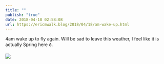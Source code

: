 ```yaml
---
title: ""
publish: "true"
date: 2018-04-18 02:58:08
url: https://ericmwalk.blog/2018/04/18/am-wake-up.html
---
```


4am wake up to fly again. Will be sad to leave this weather, I feel like it is actually Spring here ð.

![](https://ericmwalk.blog/uploads/2022/88ea69b5fc.jpg)